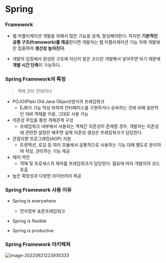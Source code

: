 # Spring



### Framework

* 웹 어플리케이션 개발을 위해서 많은 기능을 설계, 잘성해야한다. 하지만 **기본적인 공통 구조(framework)를 제공**한다면 개발자는 웹 어플리케이션 기능 자체 개발에만 집중하여 **생산성 높아진다.**

* 개발자 입장에서 완성된 구조에 자신이 맡은 코드만 개발해서 넣어주면 되기 때문에 **개발 시간 단축**이 가능하다.



### Spring Framework의 특징

> 객체 관리 컨테이너

* POJO(Plain Old Java Object)방식의 프레임워크
  * EJB가 기능 작성 위하여 인터페이스를 구현하거나 상속하는 것에 비해 일반적인 자바 객체를 이용, 그대로 사용 가능
* 의존성 주입을 통한 객체관계 구성
  * 프레임워크 내부에서 사용되는 객체간 의존성이 존재할 경우, 개발자는 의존성에 관련한 설정만 해주면 실제 의존성 생성은 프레임워크가 담당한다.
* 관점지향 프로그래밍(AOP) 지원
  * 트랜젝션, 로깅 등 여러 모듈에서 공통적으로 사용하는 기능 대해 별도로 분리하여 작성, 관리하는 기능 제공
* 제어 역전
  * 객체 및 프로세스의 제어를 프레임워크가 담당한다. 필요에 따라 개발자의 코드 호출
* 높은 확장성과 다양한 라이브러리 제공



### Spring Framework 사용 이유

* Spring is everywhere
  * 전자정부 표준프레임워크 

* Spring is flexible
* Spring is productive



### Spring Framework 아키텍쳐

![image-20220621223930333](C:/Users/sky25/AppData/Roaming/Typora/typora-user-images/image-20220621223930333.png)